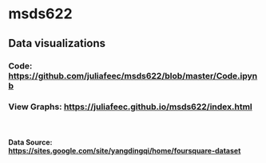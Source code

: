 # msds622
##  Data visualizations

### Code: https://github.com/juliafeec/msds622/blob/master/Code.ipynb
### View Graphs: https://juliafeec.github.io/msds622/index.html

<br>

#### Data Source: https://sites.google.com/site/yangdingqi/home/foursquare-dataset
 









